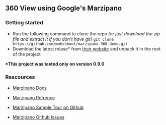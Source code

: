 ## 360 View using Google's Marzipano

### Getting started

- Run the following command to clone the repo *(or just download the zip file and extract it if you don't have git)*
`git clone https://github.com/mohshbool/marzipano-360-demo.git`
- Download the latest relase* from [their website](https://www.marzipano.net/) and unpack it in the root of the project

**\*This project was tested only on version 0.9.0**

### Rescources
-  [Marzipano Docs](https://www.marzipano.net/docs.html)

-  [Marzipano Refrence](https://www.marzipano.net/reference/index.html)

-  [Marzipano Sample Tour on Github](https://github.com/google/marzipano/tree/master/demos/sample-tour)

-  [Marzipano Github Issues](https://github.com/google/marzipano/issues)